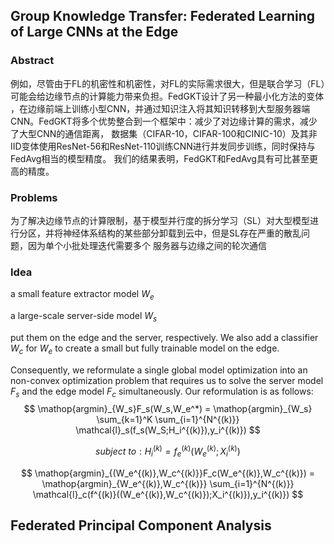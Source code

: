 ## Group Knowledge Transfer: Federated Learning of Large CNNs at the Edge

### Abstract

例如，尽管由于FL的机密性和机密性，对FL的实际需求很大，但是联合学习（FL）可能会给边缘节点的计算能力带来负担。FedGKT设计了另一种最小化方法的变体 ，在边缘前端上训练小型CNN，并通过知识注入将其知识转移到大型服务器端CNN。FedGKT将多个优势整合到一个框架中：减少了对边缘计算的需求，减少了大型CNN的通信距离， 数据集（CIFAR-10，CIFAR-100和CINIC-10）及其非IID变体使用ResNet-56和ResNet-110训练CNN进行并发同步训练，同时保持与FedAvg相当的模型精度。 我们的结果表明，FedGKT和FedAvg具有可比甚至更高的精度。 

### Problems

为了解决边缘节点的计算限制，基于模型并行度的拆分学习（SL）对大型模型进行分区，并将神经体系结构的某些部分卸载到云中，但是SL存在严重的散乱问题，因为单个小批处理迭代需要多个 服务器与边缘之间的轮次通信

### Idea

a small feature extractor model $W_e$ 

a large-scale server-side model $W_s$

put them on the edge and the server, respectively. We also add a classifier $W_c$ for $W_e$ to create a small but fully trainable model on the edge.

Consequently, we reformulate a single global model optimization into an non-convex optimization problem that requires us to solve the server model $F_s$ and the edge model $F_c$ simultaneously. Our reformulation is as follows:
$$
\mathop{argmin}_{W_s}F_s(W_s,W_e^*) = \mathop{argmin}_{W_s} \sum_{k=1}^K \sum_{i=1}^{N^{(k)}} \mathcal{l}_s(f_s(W_S;H_i^{(k)}),y_i^{(k)})
$$

$$
subject \ to: H_i^{(k)} = f_e^{(k)} (W_e^{(k)};X_i^{(k)})
$$

$$
\mathop{argmin}_{(W_e^{(k)},W_c^{(k)}}F_c(W_e^{(k)},W_c^{(k)}) = \mathop{argmin}_{W_e^{(k)},W_c^{(k)}} \sum_{i=1}^{N^{(k)}} \mathcal{l}_c(f^{(k)}((W_e^{(k)},W_c^{(k)});X_i^{(k)}),y_i^{(k)})
$$

## Federated Principal Component Analysis































































